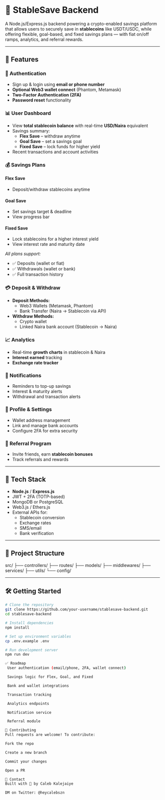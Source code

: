 # 💸 StableSave Backend

A Node.js/Express.js backend powering a crypto-enabled savings platform that allows users to securely save in **stablecoins** like USDT/USDC, while offering flexible, goal-based, and fixed savings plans — with fiat on/off ramps, analytics, and referral rewards.

---

## 🚀 Features

### 🔐 Authentication
- Sign up & login using **email or phone number**
- **Optional Web3 wallet connect** (Phantom, Metamask)
- **Two-Factor Authentication (2FA)**
- **Password reset** functionality

### 📊 User Dashboard
- View **total stablecoin balance** with real-time **USD/Naira** equivalent
- Savings summary:
  - **Flex Save** – withdraw anytime
  - **Goal Save** – set a savings goal
  - **Fixed Save** – lock funds for higher yield
- Recent transactions and account activities

### 💰 Savings Plans
#### Flex Save
- Deposit/withdraw stablecoins anytime

#### Goal Save
- Set savings target & deadline
- View progress bar

#### Fixed Save
- Lock stablecoins for a higher interest yield
- View interest rate and maturity date

_All plans support:_
- ✅ Deposits (wallet or fiat)
- ✅ Withdrawals (wallet or bank)
- ✅ Full transaction history

### 💳 Deposit & Withdraw
- **Deposit Methods:**
  - Web3 Wallets (Metamask, Phantom)
  - Bank Transfer (Naira → Stablecoin via API)
- **Withdraw Methods:**
  - Crypto wallet
  - Linked Naira bank account (Stablecoin → Naira)

### 📈 Analytics
- Real-time **growth charts** in stablecoin & Naira
- **Interest earned** tracking
- **Exchange rate tracker**

### 🔔 Notifications
- Reminders to top-up savings
- Interest & maturity alerts
- Withdrawal and transaction alerts

### 👤 Profile & Settings
- Wallet address management
- Link and manage bank accounts
- Configure 2FA for extra security

### 🎁 Referral Program
- Invite friends, earn **stablecoin bonuses**
- Track referrals and rewards

---

## 🧱 Tech Stack

- **Node.js** / **Express.js**
- JWT + 2FA (TOTP-based)
- MongoDB or PostgreSQL
- Web3.js / Ethers.js
- External APIs for:
  - Stablecoin conversion
  - Exchange rates
  - SMS/email
  - Bank verification

---

## 📂 Project Structure
src/
├── controllers/
├── routes/
├── models/
├── middlewares/
├── services/
├── utils/
└── config/


---

## 🛠️ Getting Started

```bash
# Clone the repository
git clone https://github.com/your-username/stablesave-backend.git
cd stablesave-backend

# Install dependencies
npm install

# Set up environment variables
cp .env.example .env

# Run development server
npm run dev

✅ Roadmap
 User authentication (email/phone, 2FA, wallet connect)

 Savings logic for Flex, Goal, and Fixed

 Bank and wallet integrations

 Transaction tracking

 Analytics endpoints

 Notification service

 Referral module

🤝 Contributing
Pull requests are welcome! To contribute:

Fork the repo

Create a new branch

Commit your changes

Open a PR

📧 Contact
Built with 💙 by Caleb Kalejaiye

DM on Twitter: @heycalebszn
